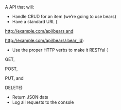 A API that will:

- Handle CRUD for an item (we’re going to use bears)
- Have a standard URL (

http://example.com/api/bears and

http://example.com/api/bears/:bear_id)
- Use the proper HTTP verbs to make it RESTful (

GET,

POST, 

PUT, and 

DELETE)

- Return JSON data
- Log all requests to the console

